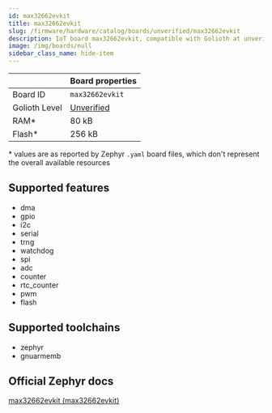 ```yaml
---
id: max32662evkit
title: max32662evkit
slug: /firmware/hardware/catalog/boards/unverified/max32662evkit
description: IoT board max32662evkit, compatible with Golioth at unverified level.
image: /img/boards/null
sidebar_class_name: hide-item
---
```


[//]: # (This is an auto-generated file, do not edit! Changes to it will be lost upon re-generation)



|                | Board properties     |
| -------------  | -------------------- |
| Board ID       | `max32662evkit` |
| Golioth Level  | [Unverified](/firmware/hardware#unverified-boards) |
| RAM*           | 80 kB |
| Flash*         | 256 kB |

\* values are as reported by Zephyr `.yaml` board files, which don't represent the overall available resources



## Supported features

* dma
* gpio
* i2c
* serial
* trng
* watchdog
* spi
* adc
* counter
* rtc_counter
* pwm
* flash

## Supported toolchains

* zephyr
* gnuarmemb

## Official Zephyr docs

[max32662evkit (max32662evkit)](https://docs.zephyrproject.org/latest/boards/adi/max32662evkit/doc/index.html)
